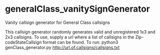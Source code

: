 # generalClass_vanitySignGenerator
Vanity callsign generator for General Class callsigns

This callsign generator randomly generates valid and unregistered 1x3 and 2x3 callsigns.
To use, supply a url where a list of callsigns in the Zip-codeStateCallsign format can be found.
To run:
python3 genClass_generator.py http://url.of.callsigns/callsigns.txt

